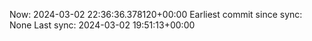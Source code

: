 Now: 2024-03-02 22:36:36.378120+00:00 Earliest commit since sync: None Last sync: 2024-03-02 19:51:13+00:00
